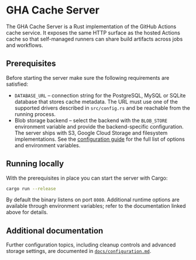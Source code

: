 # GHA Cache Server

The GHA Cache Server is a Rust implementation of the GitHub Actions cache
service. It exposes the same HTTP surface as the hosted Actions cache so that
self-managed runners can share build artifacts across jobs and workflows.

## Prerequisites

Before starting the server make sure the following requirements are satisfied:

- `DATABASE_URL` – connection string for the PostgreSQL, MySQL or SQLite
  database that stores cache metadata. The URL must use one of the supported
  drivers described in `src/config.rs` and be reachable from the running
  process.
- Blob storage backend – select the backend with the `BLOB_STORE` environment
  variable and provide the backend-specific configuration. The server ships with
  S3, Google Cloud Storage and filesystem implementations. See the
  [configuration guide](docs/configuration.md) for the full list of options and
  environment variables.

## Running locally

With the prerequisites in place you can start the server with Cargo:

```bash
cargo run --release
```

By default the binary listens on port `8080`. Additional runtime options are
available through environment variables; refer to the documentation linked
above for details.

## Additional documentation

Further configuration topics, including cleanup controls and advanced storage
settings, are documented in [`docs/configuration.md`](docs/configuration.md).
